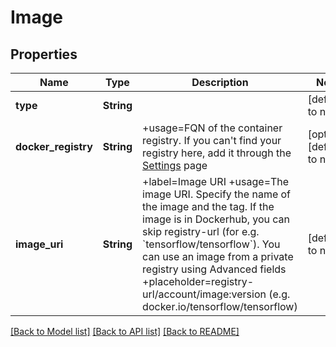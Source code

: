 # Image
## Properties

| Name | Type | Description | Notes |
|------------ | ------------- | ------------- | -------------|
| **type** | **String** |  | [default to null] |
| **docker\_registry** | **String** | +usage&#x3D;FQN of the container registry. If you can&#39;t find your registry here, add it through the [Settings](/settings?tab&#x3D;registry) page | [optional] [default to null] |
| **image\_uri** | **String** | +label&#x3D;Image URI +usage&#x3D;The image URI. Specify the name of the image and the tag. If the image is in Dockerhub, you can skip registry-url (for e.g. &#x60;tensorflow/tensorflow&#x60;). You can use an image from a private registry using Advanced fields +placeholder&#x3D;registry-url/account/image:version (e.g. docker.io/tensorflow/tensorflow) | [default to null] |

[[Back to Model list]](../README.md#documentation-for-models) [[Back to API list]](../README.md#documentation-for-api-endpoints) [[Back to README]](../README.md)


